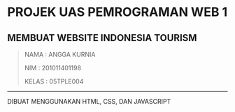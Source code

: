 # PROJEK UAS PEMROGRAMAN WEB 1
## MEMBUAT WEBSITE INDONESIA TOURISM
> NAMA : ANGGA KURNIA
> 
> NIM : 201011401198
> 
> KELAS : 05TPLE004
*******************************
DIBUAT MENGGUNAKAN HTML, CSS, DAN JAVASCRIPT
